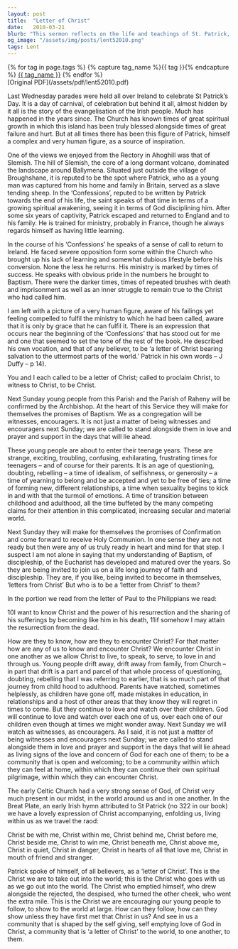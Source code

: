 ```yaml
---
layout: post
title:  "Letter of Christ"
date:   2010-03-21
blurb: "This sermon reflects on the life and teachings of St. Patrick, emphasizing his role as a 'letter of Christ' spreading the message of Christianity. It also discusses the journey of faith that young people embark on during their teenage years, and the importance of the church community in supporting them through this journey."
og_image: "/assets/img/posts/lent52010.png"
tags: Lent
---    
```

<div class="tag-pills">
  {% for tag in page.tags %}
    {% capture tag_name %}{{ tag }}{% endcapture %}
    <a href="{{ site.baseurl }}/tag/{{ tag_name }}" class="tag-pill">{{ tag_name }}</a>
  {% endfor %}
</div>
[Original PDF](/assets/pdf/lent52010.pdf)

Last Wednesday parades were held all over Ireland to celebrate St Patrick’s Day. It is a day of carnival, of celebration but behind it all, almost hidden by it all is the story of the evangelisation of the Irish people. Much has happened in the years since. The Church has known times of great spiritual growth in which this island has been truly blessed alongside times of great failure and hurt. But at all times there has been this figure of Patrick, himself a complex and very human figure, as a source of inspiration.

One of the views we enjoyed from the Rectory in Ahoghill was that of Slemish. The hill of Slemish, the core of a long dormant volcano, dominated the landscape around Ballymena. Situated just outside the village of Broughshane, it is reputed to be the spot where Patrick, who as a young man was captured from his home and family in Britain, served as a slave tending sheep. In the ‘Confessions’, reputed to be written by Patrick towards the end of his life, the saint speaks of that time in terms of a growing spiritual awakening, seeing it in terms of God disciplining him. After some six years of captivity, Patrick escaped and returned to England and to his family. He is trained for ministry, probably in France, though he always regards himself as having little learning.

In the course of his ‘Confessions’ he speaks of a sense of call to return to Ireland. He faced severe opposition form some within the Church who brought up his lack of learning and somewhat dubious lifestyle before his conversion. None the less he returns. His ministry is marked by times of success. He speaks with obvious pride in the numbers he brought to Baptism. There were the darker times, times of repeated brushes with death and imprisonment as well as an inner struggle to remain true to the Christ who had called him.

I am left with a picture of a very human figure, aware of his failings yet feeling compelled to fulfil the ministry to which he had been called, aware that it is only by grace that he can fulfil it. There is an expression that occurs near the beginning of the ‘Confessions’ that has stood out for me and one that seemed to set the tone of the rest of the book. He described his own vocation, and that of any believer, to be ‘a letter of Christ bearing salvation to the uttermost parts of the world.’ Patrick in his own words – J Duffy – p 14).

You and I each called to be a letter of Christ; called to proclaim Christ, to witness to Christ, to be Christ.

Next Sunday young people from this Parish and the Parish of Raheny will be confirmed by the Archbishop. At the heart of this Service they will make for themselves the promises of Baptism. We as a congregation will be witnesses, encouragers. It is not just a matter of being witnesses and encouragers next Sunday; we are called to stand alongside them in love and prayer and support in the days that will lie ahead.

These young people are about to enter their teenage years. These are strange, exciting, troubling, confusing, exhilarating, frustrating times for teenagers – and of course for their parents. It is an age of questioning, doubting, rebelling – a time of idealism, of selfishness, or generosity – a time of yearning to belong and be accepted and yet to be free of ties; a time of forming new, different relationships, a time when sexuality begins to kick in and with that the turmoil of emotions. A time of transition between childhood and adulthood, all the time buffeted by the many competing claims for their attention in this complicated, increasing secular and material world.

Next Sunday they will make for themselves the promises of Confirmation and come forward to receive Holy Communion. In one sense they are not ready but then were any of us truly ready in heart and mind for that step. I suspect I am not alone in saying that my understanding of Baptism, of discipleship, of the Eucharist has developed and matured over the years. So they are being invited to join us on a life long journey of faith and discipleship. They are, if you like, being invited to become in themselves, ‘letters from Christ’ But who is to be a ‘letter from Christ’ to them?

In the portion we read from the letter of Paul to the Philippians we read:

10I want to know Christ and the power of his resurrection and the sharing of his sufferings by becoming like him in his death, 11if somehow I may attain the resurrection from the dead.

How are they to know, how are they to encounter Christ? For that matter how are any of us to know and encounter Christ? We encounter Christ in one another as we allow Christ to live, to speak, to serve, to love in and through us. Young people drift away, drift away from family, from Church – in part that drift is a part and parcel of that whole process of questioning, doubting, rebelling that I was referring to earlier, that is so much part of that journey from child hood to adulthood. Parents have watched, sometimes helplessly, as children have gone off, made mistakes in education, in relationships and a host of other areas that they know they will regret in times to come. But they continue to love and watch over their children. God will continue to love and watch over each one of us, over each one of our children even though at times we might wonder away. Next Sunday we will watch as witnesses, as encouragers. As I said, it is not just a matter of being witnesses and encouragers next Sunday; we are called to stand alongside them in love and prayer and support in the days that will lie ahead as living signs of the love and concern of God for each one of them; to be a community that is open and welcoming; to be a community within which they can feel at home, within which they can continue their own spiritual pilgrimage, within which they can encounter Christ.

The early Celtic Church had a very strong sense of God, of Christ very much present in our midst, in the world around us and in one another. In the Breat Plate, an early Irish hymn attributed to St Patrick (no 322 in our book) we have a lovely expression of Christ accompanying, enfolding us, living within us as we travel the raod:

Christ be with me, Christ within me,
Christ behind me, Christ before me,
Christ beside me, Christ to win me,
Christ beneath me, Christ above me,
Christ in quiet, Christ in danger,
Christ in hearts of all that love me,
Christ in mouth of friend and stranger.

Patrick spoke of himself, of all believers, as a ‘letter of Christ’. This is the Christ we are to take out into the world; this is the Christ who goes with us as we go out into the world. The Christ who emptied himself, who drew alongside the rejected, the despised, who turned the other cheek, who went the extra mile. This is the Christ we are encouraging our young people to follow, to show to the world at large. How can they follow, how can they show unless they have first met that Christ in us? And see in us a community that is shaped by the self giving, self emptying love of God in Christ, a community that is ‘a letter of Christ’ to the world, to one another, to them.
